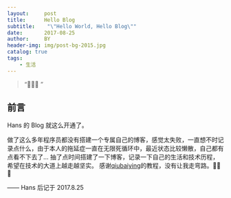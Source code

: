 ```yaml
---
layout:     post
title:      Hello Blog
subtitle:    "\"Hello World, Hello Blog\""
date:       2017-08-25
author:     BY
header-img: img/post-bg-2015.jpg
catalog: true
tags:
    - 生活
---
```


> “🙉🙉🙉 ”


## 前言

Hans 的 Blog 就这么开通了。

做了这么多年程序员都没有搭建一个专属自己的博客，感觉太失败，一直想不时记录点什么，由于本人的拖延症一直在无限死循环中，最近状态比较懒散，自己都有点看不下去了...
抽了点时间搭建了一下博客，记录一下自己的生活和技术历程，希望在技术的大道上越走越坚实。
感谢[qiubaiying](https://github.com/qiubaiying/qiubaiying.github.io)的教程，没有让我走弯路。🙉🙉🙉

—— Hans 后记于 2017.8.25
